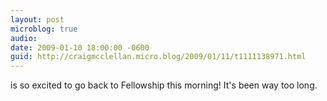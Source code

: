 ```yaml
---
layout: post
microblog: true
audio: 
date: 2009-01-10 18:00:00 -0600
guid: http://craigmcclellan.micro.blog/2009/01/11/t1111138971.html
---
```

is so excited to go back to Fellowship this morning! It's been way too long.
